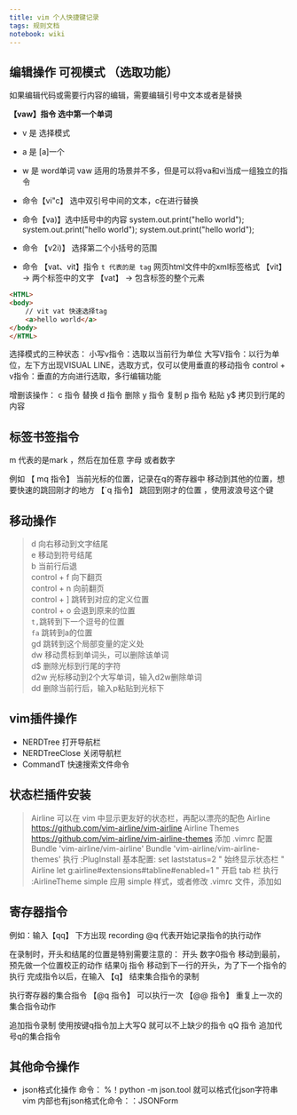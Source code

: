 ```yaml
---
title: vim 个人快捷键记录 
tags: 规则文档
notebook: wiki
---
```

## 编辑操作 可视模式 （选取功能）

如果编辑代码或需要行内容的编辑，需要编辑引号中文本或者是替换

**【vaw】指令 选中第一个单词**

- v 是 选择模式
- a 是 [a]一个
- w 是 word单词
vaw 适用的场景并不多，但是可以将va和vi当成一组独立的指令

- 命令【vi"c】 选中双引号中间的文本，c在进行替换
- 命令【va)】选中括号中的内容
system.out.print("hello world");
system.out.print("hello world");
system.out.print("hello world");

- 命令 【v2i)】 选择第二个小括号的范围

- 命令 【vat、vit】指令
`t 代表的是 tag`
网页html文件中的xml标签格式
【vit】 -> 两个标签中的文字
【vat】 -> 包含标签的整个元素

```html
<HTML>
<body>
    // vit vat 快速选择tag
    <a>hello world</a>
</body>
</HTML>
```

选择模式的三种状态：
小写v指令：选取以当前行为单位
大写V指令：以行为单位，左下方出现VISUAL LINE，选取方式，仅可以使用垂直的移动指令
control + v指令：垂直的方向进行选取，多行编辑功能

增删该操作：
c 指令 替换
d 指令 删除
y 指令 复制
p 指令 粘贴
y$ 拷贝到行尾的内容

## 标签书签指令

m 代表的是mark ，然后在加任意 字母 或者数字

例如 【 mq 指令】 当前光标的位置，记录在q的寄存器中
移动到其他的位置，想要快速的跳回刚才的地方
【`q 指令】 跳回到刚才的位置 ，使用波浪号这个键

## 移动操作

> d 向右移动到文字结尾  
e 移动到符号结尾  
b 当前行后退  
control + f 向下翻页  
control + n 向前翻页  
control + ] 跳转到对应的定义位置  
control + o 会退到原来的位置  
`t,`跳转到下一个逗号的位置  
`fa` 跳转到a的位置  
gd 跳转到这个局部变量的定义处  
dw 移动贯标到单词头，可以删除该单词  
d$ 删除光标到行尾的字符  
d2w 光标移动到2个大写单词，输入d2w删除单词  
dd 删除当前行后，输入p粘贴到光标下  

## vim插件操作

- NERDTree 打开导航栏
- NERDTreeClose 关闭导航栏
- CommandT 快速搜索文件命令

## 状态栏插件安装

>Airline 可以在 vim 中显示更友好的状态栏，再配以漂亮的配色
Airline <https://github.com/vim-airline/vim-airline>
Airline Themes <https://github.com/vim-airline/vim-airline-themes>
添加 .vimrc 配置
Bundle 'vim-airline/vim-airline'
Bundle 'vim-airline/vim-airline-themes'
执行 :PlugInstall
基本配置:
set laststatus=2    " 始终显示状态栏
" Airline
let g:airline#extensions#tabline#enabled=1    " 开启 tab 栏
执行 :AirlineTheme simple 应用 simple 样式，或者修改 .vimrc 文件，添加如

## 寄存器指令

例如：输入【qq】 下方出现 recording @q 代表开始记录指令的执行动作

在录制时，开头和结尾的位置是特别需要注意的：
开头 数字0指令 移动到最前，预先做一个位置校正的动作
结果0j 指令 移动到下一行的开头，为了下一个指令的执行
完成指令以后，在输入 【q】 结束集合指令的录制

执行寄存器的集合指令
【@q 指令】 可以执行一次
【@@ 指令】 重复上一次的集合指令动作

追加指令录制
使用按键q指令加上大写Q 就可以不上缺少的指令
qQ 指令 追加代号q的集合指令

## 其他命令操作

- json格式化操作
命令： %！python -m json.tool 就可以格式化json字符串
vim 内部也有json格式化命令：：JSONForm
